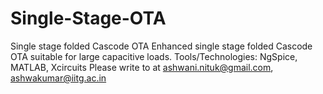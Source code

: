 # Single-Stage-OTA
Single stage folded Cascode OTA
Enhanced single stage folded Cascode OTA suitable for large capacitive loads.
Tools/Technologies: NgSpice, MATLAB, Xcircuits
Please write to at ashwani.nituk@gmail.com, ashwakumar@iitg.ac.in

